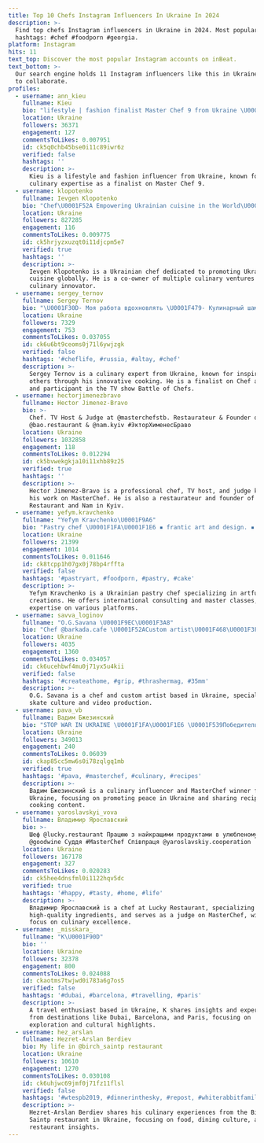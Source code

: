 ```yaml
---
title: Top 10 Chefs Instagram Influencers In Ukraine In 2024
description: >-
  Find top chefs Instagram influencers in Ukraine in 2024. Most popular
  hashtags: #chef #foodporn #georgia.
platform: Instagram
hits: 11
text_top: Discover the most popular Instagram accounts on inBeat.
text_bottom: >-
  Our search engine holds 11 Instagram influencers like this in Ukraine for you
  to collaborate.
profiles:
  - username: ann_kieu
    fullname: Kieu
    bio: "lifestyle | fashion finalist Master Chef 9 from Ukraine \U0001F1FA\U0001F1E6"
    location: Ukraine
    followers: 36371
    engagement: 127
    commentsToLikes: 0.007951
    id: ck5q0chb45bse0i11c89iwr6z
    verified: false
    hashtags: ''
    description: >-
      Kieu is a lifestyle and fashion influencer from Ukraine, known for her
      culinary expertise as a finalist on Master Chef 9.
  - username: klopotenko
    fullname: Ievgen Klopotenko
    bio: "Chef\U0001F52A Empowering Ukrainian cuisine in the World\U0001F1FA\U0001F1E6 I’m #50Next Co-owner @100rokivtomuvpered @inshi.bistro Store @klopotenko_store info@klopotenko.com"
    location: Ukraine
    followers: 827285
    engagement: 116
    commentsToLikes: 0.009775
    id: ck5hrjyzxuzqt0i11djcpm5e7
    verified: true
    hashtags: ''
    description: >-
      Ievgen Klopotenko is a Ukrainian chef dedicated to promoting Ukrainian
      cuisine globally. He is a co-owner of multiple culinary ventures and a
      culinary innovator.
  - username: sergey_ternov
    fullname: Sergey Ternov
    bio: "\U0001F30D- Моя работа вдохновлять \U0001F479- Кулинарный шаман \U0001F3C6- финал Chef a’la Russe \U0001F3C6-TV show «Битва шефов» \U0001F4D6 - учился @institutpaulbocuse @ecole_ducasse"
    location: Ukraine
    followers: 7329
    engagement: 753
    commentsToLikes: 0.037055
    id: ck6u6bt9ceoms0j71l6ywjzgk
    verified: false
    hashtags: '#cheflife, #russia, #altay, #chef'
    description: >-
      Sergey Ternov is a culinary expert from Ukraine, known for inspiring
      others through his innovative cooking. He is a finalist on Chef a’la Russe
      and participant in the TV show Battle of Chefs.
  - username: hectorjimenezbravo
    fullname: Hector Jimenez-Bravo
    bio: >-
      Chef. TV Host & Judge at @masterchefstb. Restaurateur & Founder of
      @bao.restaurant & @nam.kyiv #ЭкторХименесБраво
    location: Ukraine
    followers: 1032858
    engagement: 118
    commentsToLikes: 0.012294
    id: ck5bvwekgkja10i11xhb89z25
    verified: true
    hashtags: ''
    description: >-
      Hector Jimenez-Bravo is a professional chef, TV host, and judge known for
      his work on MasterChef. He is also a restaurateur and founder of Bao
      Restaurant and Nam in Kyiv.
  - username: yefym.kravchenko
    fullname: "Yefym Kravchenko\U0001F9A6"
    bio: "Pastry chef \U0001F1FA\U0001F1E6 ▪️ frantic art and design. ▪️ international consulting and master classes. \U0001F534YOUTUBE:"
    location: Ukraine
    followers: 21399
    engagement: 1014
    commentsToLikes: 0.011646
    id: ck8tcpp1h07gx0j78bp4rffta
    verified: false
    hashtags: '#pastryart, #foodporn, #pastry, #cake'
    description: >-
      Yefym Kravchenko is a Ukrainian pastry chef specializing in artful dessert
      creations. He offers international consulting and master classes, sharing
      expertise on various platforms.
  - username: savva_loginov
    fullname: "O.G.Savana \U0001F9EC\U0001F3A8"
    bio: "Chef @barkada.cafe \U0001F52ACustom artist\U0001F468\U0001F3FC‍\U0001F3A8 Kyiv Skateboarder\U0001F6F9 Skate video operator\U0001F3A5 My interview for Monster Energy\U0001F60D\U0001F447\U0001F3FC"
    location: Ukraine
    followers: 4035
    engagement: 1360
    commentsToLikes: 0.034057
    id: ck6ucehbwf4mu0j71yx5u4kii
    verified: false
    hashtags: '#createathome, #grip, #thrashermag, #35mm'
    description: >-
      O.G. Savana is a chef and custom artist based in Ukraine, specializing in
      skate culture and video production.
  - username: pava_vb
    fullname: Вадим Бжезинский
    bio: "STOP WAR IN UKRAINE \U0001F1FA\U0001F1E6 \U0001F539Победитель Мастер Шеф \U0001F3C6 \U0001F539Реклама @pava_vb_cooperation \U0001F539Резерв @pava_vb_reserve Сотруд-во +38 (068) 032 17 18 Леся"
    location: Ukraine
    followers: 349013
    engagement: 240
    commentsToLikes: 0.06039
    id: ckap85cc5mw6s0i78zqlgq1mb
    verified: true
    hashtags: '#pava, #masterchef, #culinary, #recipes'
    description: >-
      Вадим Бжезинский is a culinary influencer and MasterChef winner from
      Ukraine, focusing on promoting peace in Ukraine and sharing recipes and
      cooking content.
  - username: yaroslavskyi_vova
    fullname: Владимир Ярославский
    bio: >-
      Шеф @lucky.restaurant Працюю з найкращими продуктами в улюбленому
      @goodwine Суддя #MasterChef Співпраця @yaroslavskiy.cooperation
    location: Ukraine
    followers: 167178
    engagement: 327
    commentsToLikes: 0.020283
    id: ck5hee4dnsfml0i1122hqv5dc
    verified: true
    hashtags: '#happy, #tasty, #home, #life'
    description: >-
      Владимир Ярославский is a chef at Lucky Restaurant, specializing in
      high-quality ingredients, and serves as a judge on MasterChef, with a
      focus on culinary excellence.
  - username: _misskara_
    fullname: "K\U0001F90D"
    bio: ''
    location: Ukraine
    followers: 32378
    engagement: 800
    commentsToLikes: 0.024088
    id: ckaotms7twjwd0i783a6g7os5
    verified: false
    hashtags: '#dubai, #barcelona, #travelling, #paris'
    description: >-
      A travel enthusiast based in Ukraine, K shares insights and experiences
      from destinations like Dubai, Barcelona, and Paris, focusing on
      exploration and cultural highlights.
  - username: hez_arslan
    fullname: Hezret-Arslan Berdiev
    bio: My life in @birch_saintp restaurant
    location: Ukraine
    followers: 10610
    engagement: 1270
    commentsToLikes: 0.030108
    id: ck6uhjwc69jmf0j71fz11flsl
    verified: false
    hashtags: '#wtespb2019, #dinnerinthesky, #repost, #whiterabbitfamily'
    description: >-
      Hezret-Arslan Berdiev shares his culinary experiences from the Birch
      Saintp restaurant in Ukraine, focusing on food, dining culture, and
      restaurant insights.
---
```


